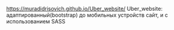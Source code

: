  https://muradidrisovich.github.io/Uber_website/
 Uber_website: адаптированный(bootstrap) до мобильных устройств сайт, и с использованием SASS
